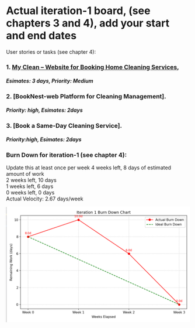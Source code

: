# Actual iteration-1 board, (see chapters 3 and 4), add your start and end dates 

User stories or tasks (see chapter 4):
### 1. [My Clean – Website for Booking Home Cleaning Services](./user_stories/user_stories.md),

   ##### Esimates: 3 days, Priority: Medium
### 2. [BookNest-web Platform for Cleaning Management].
  
   ##### Priority: high, Esimates: 2days
### 3. [Book a Same-Day Cleaning Service].

   ##### Priority:high, Esimates: 2days




### Burn Down for iteration-1 (see chapter 4):
Update this at least once per week
4 weeks left, 8 days of estimated amount of work  
2 weeks left, 10 days  
1 weeks left, 6 days  
0 weeks left, 0 days  
Actual Velocity: 2.67 days/week

![Iteration1__BurnDownChart](https://github.com/yuyosa/CP3407/blob/Change-1/Iteration1__BurnDownChart.png)

